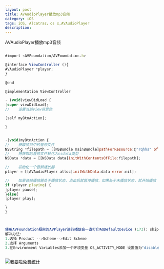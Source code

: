 ```yaml
---
layout: post
title: AVAudioPlayer播放mp3音频
category: iOS
tags: iOS, Alcatraz，os x,AVAudioPlayer
description:
---
```


AVAudioPlayer播放mp3音频


```javascript

#import <AVFoundation/AVFoundation.h>

@interface ViewController (){
AVAudioPlayer *player;
}

@end

@implementation ViewController

- (void)viewDidLoad {
[super viewDidLoad];
//    设置当前view背景色

[self myBtnAction];

}


-(void)myBtnAction {
//    获取项目中的音频文件
NSString *filepath = [[NSBundle mainBundle]pathForResource:@"rqhhs" ofType:@"mp3"];
//    把获取的音频文件转化为nsdata类型
NSData *data = [[NSData data]initWithContentsOfFile:filepath];

//    初始化一个音频播放器
player = [[AVAudioPlayer alloc]initWithData:data error:nil];

//    如果音频播放器处于播放状态，点击后就暂停播放，如果处于未播放状态，就开始播放
if (player.playing) {
[player pause];
}else{
[player play];

}
}



使用AVFoundation框架的AVPlayer进行播放会一直打印AQDefaultDevice (173): skipping input stream 0 0 0x0,这不是工程的问题，只需要在Xcode中设置一下就可以了。
解决办法:
1.选择 Product -->Scheme-->Edit Scheme
2.选择 Arguments
3.在Environment Variables添加一个环境变量 OS_ACTIVITY_MODE 设置值为"disable"



```









<script language="javascript" type="text/javascript" src="//js.users.51.la/19176892.js"></script>
<noscript><a href="//www.51.la/?19176892" target="_blank"><img alt="&#x6211;&#x8981;&#x5566;&#x514D;&#x8D39;&#x7EDF;&#x8BA1;" src="//img.users.51.la/19176892.asp" style="border:none" /></a></noscript>



